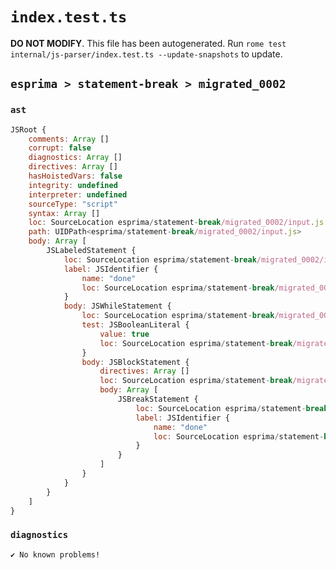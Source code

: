 # `index.test.ts`

**DO NOT MODIFY**. This file has been autogenerated. Run `rome test internal/js-parser/index.test.ts --update-snapshots` to update.

## `esprima > statement-break > migrated_0002`

### `ast`

```javascript
JSRoot {
	comments: Array []
	corrupt: false
	diagnostics: Array []
	directives: Array []
	hasHoistedVars: false
	integrity: undefined
	interpreter: undefined
	sourceType: "script"
	syntax: Array []
	loc: SourceLocation esprima/statement-break/migrated_0002/input.js 1:0-2:0
	path: UIDPath<esprima/statement-break/migrated_0002/input.js>
	body: Array [
		JSLabeledStatement {
			loc: SourceLocation esprima/statement-break/migrated_0002/input.js 1:0-1:34
			label: JSIdentifier {
				name: "done"
				loc: SourceLocation esprima/statement-break/migrated_0002/input.js 1:0-1:4 (done)
			}
			body: JSWhileStatement {
				loc: SourceLocation esprima/statement-break/migrated_0002/input.js 1:6-1:34
				test: JSBooleanLiteral {
					value: true
					loc: SourceLocation esprima/statement-break/migrated_0002/input.js 1:13-1:17
				}
				body: JSBlockStatement {
					directives: Array []
					loc: SourceLocation esprima/statement-break/migrated_0002/input.js 1:19-1:34
					body: Array [
						JSBreakStatement {
							loc: SourceLocation esprima/statement-break/migrated_0002/input.js 1:21-1:32
							label: JSIdentifier {
								name: "done"
								loc: SourceLocation esprima/statement-break/migrated_0002/input.js 1:27-1:31 (done)
							}
						}
					]
				}
			}
		}
	]
}
```

### `diagnostics`

```
✔ No known problems!

```
